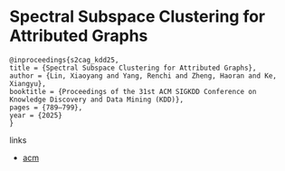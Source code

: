 # Spectral Subspace Clustering for Attributed Graphs

```
@inproceedings{s2cag_kdd25,
title = {Spectral Subspace Clustering for Attributed Graphs},
author = {Lin, Xiaoyang and Yang, Renchi and Zheng, Haoran and Ke, Xiangyu},
booktitle = {Proceedings of the 31st ACM SIGKDD Conference on Knowledge Discovery and Data Mining (KDD)},
pages = {789–799},
year = {2025}
}
```

links
- [acm](https://dl.acm.org/doi/10.1145/3690624.3709207)
